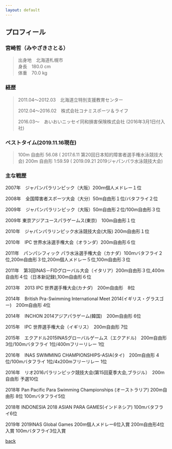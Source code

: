 ```yaml
---
layout: default
---
```


## プロフィール

### 宮崎哲（みやざきさとる）
> 出身地　北海道札幌市   
> 身長　180.0 cm  
> 体重　70.0 kg  

### 経歴
> 
> 2011.04～2012.03　北海道立特別支援教育センター
> 
> 2012.04～2016.02　株式会社コナミスポーツ＆ライフ
> 
> 2016.03～　あいおいニッセイ同和損害保険株式会社 (2016年3月1日付入社)

### ベストタイム(2019.11.16現在)
> 100m 自由形 56.08 ( 2017.6.11 第20回日本知的障害者選手権水泳競技大会)
> 200m 自由形 1:59.59 ( 2019.09.21 2019ジャパンパラ水泳競技大会)

### 主な戦歴

2007年　ジャパンパラリンピック（大阪）200ｍ個人メドレー１位

2008年　全国障害者スポーツ大会（大分）50m自由形１位/バタフライ２位

2009年　ジャパンパラリンピック（大阪）50m自由形２位/100m自由形３位

2009年 東京アジアユースパラゲームス(東京)　100m自由形１位

2010年　ジャパンパラリンピック水泳競技大会(大阪) 200m自由形１位

2010年　IPC 世界水泳選手権大会（オランダ）200m自由形６位

2011年　パンパシフィック パラ水泳選手権大会（カナダ）100ｍバタフライ２位,200m自由形３位,200m個人メドレー５位,100m自由形３位

2011年　第3回INAS－FIDグローバル大会（イタリア）200m自由形３位,400m自由形４位（日本新記録),100m自由形６位

2013年　2013 IPC 世界選手権大会(カナダ)　200m自由形　8位

2014年　British Pra-Swimming International Meet 2014(イギリス・グラスゴー)　200m自由形 4位

2014年　INCHON 2014アジアパラゲーム(韓国)　200m自由形 6位

2015年　IPC 世界選手権大会（イギリス）　200m自由形 7位

2015年　エクアドル2015INASグローバルゲームス（エクアドル)　200m自由形 3位/100mバタフライ 1位/400mフリーリレー 1位

2016年　INAS SWIMMING CHAMPIONSHIPS-ASIA(タイ)　200m自由形 4位/100mバタフライ 1位/4x200mフリーリレー 1位

2016年　リオ2016パラリンピック競技大会(第15回夏季大会,ブラジル）　200m自由形 予選10位

2018年 Pan Pacific Para Swimming Championships (オーストラリア) 200m自由形 8位 100mバタフライ5位

2018年 INDONESIA 2018 ASIAN PARA GAMES(インドネシア) 100mバタフライ6位

2019年 2019INAS Global Games 200m個人メドレー6位入賞 200m自由形4位入賞 100mバタフライ3位入賞


[back](./)
